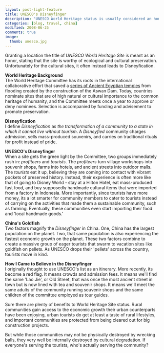 ```yaml
---
layout: post-light-feature
title: UNESCO's Disneyfinger
description: "UNESCO World Heritage status is usually considered an honor, but it has its drawbacks."
categories: [blog, travel, china]
modified: 2008-06-25
comments: true
image:
  thumb: unesco.jpg
---
```

Granting a location the title of <em>UNESCO World Heritage Site</em> is meant as an honor, stating that the site is worthy of ecological and cultural preservation. Unfortunately for the cultural sites, it often instead leads to Disneyfication.

<strong>World Heritage Background</strong><br>
The World Heritage Committee has its roots in the international collaborative effort that saved a <a href="http://en.wikipedia.org/wiki/Abu_Simbel">series of Ancient Egyptian temples</a> from flooding created by the construction of the Aswan Dam. Today, countries nominate sites that are of high natural or cultural importance to the common heritage of humanity, and the Committee meets once a year to approve or deny nominees. Selection is accompanied by funding and advisement to promote preservation.

<strong>Disneyfication</strong><br>
I define <em>Disneyfication</em> as <em>the transformation of a community to a state in which it cannot live without tourism</em>. A <em>Disneyfied</em> community charges admission, sells mass-produced souvenirs, and carries on traditional rituals for profit instead of pride. 

<strong>UNESCO's Disneyfinger</strong><br>
When a site gets the green light by the Committee, two groups immediately rush in: <em>profiteers </em>and <em>tourists</em>. The <em>profiteers</em> turn village workshops into souvenir shops, farms into hotels, and ancient streets into outdoor malls. The <em>tourists</em> eat it up, believing they are coming into contact with vibrant pockets of preserved history. Instead, their experience is often more like that of going to Disney World - stay at a Hilton Hotel, eat mass-produced fast food, and buy supposedly handmade cultural items that were imported from a factory in Indonesia. More importantly, since tourists have more money, its a lot smarter for community members to cater to tourists instead of carrying on the activities that made them a sustainable community, such as farming. Eventually, these communities even start importing their food and 'local handmade goods.' 

<strong>China's Goldfish</strong><br>
Two factors magnify the <em>Disneyfinger </em>in China. One, China has the largest population on the planet. Two, that same population is also experiencing the fastest economic growth on the planet. These two factors combine to create a massive group of eager tourists that swarm to vacation sites like goldfish on pellets. As UNESCO drops their 'pellets' across the country, tourists move in kind.

<strong>How I Came to Believe in the Disneyfinger</strong><br>
I originally thought to use UNESCO's list as an itinerary. More recently, its become a red flag. It means crowds and admission fees. It means we'll find the same 'Lao Jie', or Old Street, that was once the most ancient street in town but is now lined with tea and souvenir shops. It means we'll meet the same adults of the community running souvenir shops and the same children of the committee employed as tour guides.

Sure there are plenty of benefits to World Heritage Site status. Rural communities gain access to the economic growth their urban counterparts have been enjoying, urban tourists do get at least a taste of rural lifestyles, and important communities are protected from being cleared out for big construction projects.

But while those communities may not be physically destroyed by wrecking balls, they very well be internally destroyed by cultural degradation. If everyone's serving the tourists, who's actually serving the community?